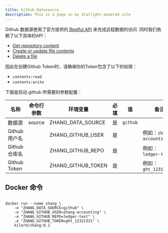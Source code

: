 ```yaml
---
title: Github Datasource
description: This is a page in my Starlight-powered site
---
```



Github 数据源使用了官方提供的[ Restful API](https://docs.github.com/en/rest/repos/contents?apiVersion=2022-11-28)
来完成远程数据的访问. 同时我们依赖了以下具体的API：

- [Get repository content](https://docs.github.com/en/rest/repos/contents?apiVersion=2022-11-28#get-repository-content)
- [Create or update file contents](https://docs.github.com/en/rest/repos/contents?apiVersion=2022-11-28#create-or-update-file-contents)
- [Delete a file](https://docs.github.com/en/rest/repos/contents?apiVersion=2022-11-28#delete-a-file)

因此在创建Github Token时，请确保你的Token包含了以下的权限：

- `contents:read`
- `contents:write`

下面是启动 github 所需要的参数配置：

| 名称           | 命令行参数  | 环境变量               | 必填 | 值        | 备注                    |
|--------------|--------|--------------------|----|----------|-----------------------|
| 数据源          | source | ZHANG_DATA_SOURCE  | 是  | `github` |
| Github 用户名   |        | ZHANG_GITHUB_USER  | 是  |          | 例如：`zhang-accounting` |
| Github 仓库名   |        | ZHANG_GITHUB_REPO  | 是  |          | 例如： `ledger-test`     |
| Github Token |        | ZHANG_GITHUB_TOKEN | 是  |          | 例如： `ght_123123123`   |

## Docker 命令

```shell {2-5}

docker run --name zhang \
    -e "ZHANG_DATA_SOURCE=github" \
    -e "ZHANG_GITHUB_USER=zhang-accounting" \
    -e "ZHANG_GITHUB_REPO=ledger-test" \
    -e "ZHANG_GITHUB_TOKEN=ght_12321321" \
    kilerd/zhang:0.1
```